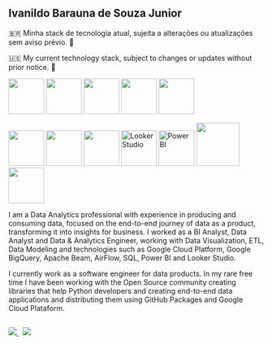 ## Ivanildo Barauna de Souza Junior

🇧🇷 Minha stack de tecnologia atual, sujeita a alterações ou atualizações sem aviso prévio. 🙂

🇺🇸 My current technology stack, subject to changes or updates without prior notice. 🙂

<img src="https://cdn.jsdelivr.net/gh/devicons/devicon@latest/icons/python/python-original-wordmark.svg" width="70" height="70"/> <img src="https://cdn.jsdelivr.net/gh/devicons/devicon@latest/icons/fastapi/fastapi-original-wordmark.svg" width="70" height="70"/> <img src="https://cdn.jsdelivr.net/gh/devicons/devicon@latest/icons/flask/flask-original-wordmark.svg" width="70" height="70"/> <img src="https://cdn.jsdelivr.net/gh/devicons/devicon@latest/icons/jupyter/jupyter-original-wordmark.svg" width="70" height="70"/> <img src="https://cdn.jsdelivr.net/gh/devicons/devicon@latest/icons/azuresqldatabase/azuresqldatabase-original.svg" width="70" height="70" />

<img src="https://cdn.jsdelivr.net/gh/devicons/devicon@latest/icons/apachespark/apachespark-original-wordmark.svg" width="70" height="70"/> <img src="https://cdn.jsdelivr.net/gh/devicons/devicon@latest/icons/apacheairflow/apacheairflow-original-wordmark.svg" width="70" height="70" /> <img src="https://cdn.jsdelivr.net/gh/devicons/devicon@latest/icons/docker/docker-original-wordmark.svg" width="70" height="70"/>  <img src="https://www.svgrepo.com/show/354012/looker-icon.svg" Alt="Looker Studio" width="70" height="70"> <img src="https://github.com/microsoft/PowerBI-Icons/blob/main/SVG/Power-BI.svg" Alt="Power BI" width="70" height="70"> <img src="https://cdn.jsdelivr.net/gh/devicons/devicon@latest/icons/googlecloud/googlecloud-original-wordmark.svg" width="85" height="85" /> <img src="https://cdn.jsdelivr.net/gh/devicons/devicon@latest/icons/github/github-original-wordmark.svg" width="70" height="70"/>

          

I am a Data Analytics professional with experience in producing and consuming data, focused on the end-to-end journey of data as a product, transforming it into insights for business. I worked as a BI Analyst, Data Analyst and Data & Analytics Engineer, working with Data Visualization, ETL, Data Modeling and technologies such as Google Cloud Platform, Google BigQuery, Apache Beam, AirFlow, SQL, Power BI and Looker Studio.

I currently work as a software engineer for data products. In my rare free time I have been working with the Open Source community creating libraries that help Python developers and creating end-to-end data applications and distributing them using GitHub Packages and Google Cloud Plataform. 


##
<p align="left">
  <a href="https://github.com/IvanildoBarauna/ETL-awesome-api">
    <img align="bottom" src="https://github-readme-stats.vercel.app/api?username=IvanildoBarauna&hide=stars,contribs&show=prs_merged,prs_merged_percentage&show_icons=true&theme=github&include_all_commits=true&rank_icon=percentile&hide_border=true" />
 
 </a>
  &nbsp;<!-- Espaço entre os componentes -->
  <a href="https://github.com/IvanildoBarauna">
    <img align="bottom" src="https://github-readme-stats.vercel.app/api/top-langs/?username=IvanildoBarauna&hide_border=true&layout=compact" />
  </a>
</p>
